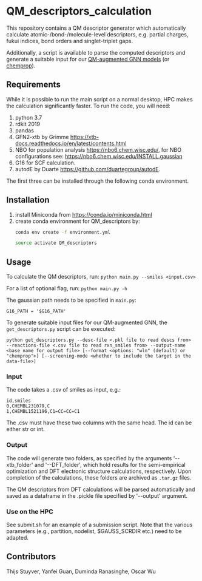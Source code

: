 # QM_descriptors_calculation
This repository contains a QM descriptor generator which automatically calculate atomic-/bond-/molecule-level 
descriptors, e.g. partial charges, fukui indices, bond orders and singlet-triplet gaps.

Additionally, a script is available to parse the computed descriptors and generate a suitable input for our
[QM-augmented GNN models](https://github.com/tstuyver/QM_desc_autodE) (or [chemprop](https://github.com/chemprop/chemprop)).

## Requirements
While it is possible to run the main script on a normal desktop, HPC makes the 
calculation significantly faster. To run the code, you will need:
1. python 3.7
2. rdkit 2019
3. pandas
4. GFN2-xtb by Grimme https://xtb-docs.readthedocs.io/en/latest/contents.html
5. NBO for population analysis https://nbo6.chem.wisc.edu/, for NBO configurations see:
https://nbo6.chem.wisc.edu/INSTALL.gaussian
6. G16 for SCF calculation.
7. autodE by Duarte https://github.com/duartegroup/autodE.

The first three can be installed through the following conda environment. 

## Installation
1. install Miniconda from https://conda.io/miniconda.html
2. create conda environment for QM_descriptors by:
    ```bash
   conda env create -f environment.yml
    ```
   ```bash
   source activate QM_descriptors
   ```

## Usage
To calculate the QM descriptors, run: ```python main.py --smiles <input.csv>```

For a list of optional flag, run: ```python main.py -h```

The gaussian path needs to be specified in `main.py`:

    G16_PATH = '$G16_PATH'

To generate suitable input files for our QM-augmented GNN, the `get_descriptors.py` script can be executed:
```
python get_descriptors.py --desc-file <.pkl file to read descs from>  --reactions-file <.csv file to read rxn_smiles from> --output-name <base name for output file> [--format <options: "wln" (default) or "chemprop">] [--screening-mode <whether to include the target in the data-file>]
```

### Input
The code takes a .csv of smiles as input, e.g.:

    id,smiles
    0,CHEMBL231079,C
    1,CHEMBL1521196,C1=CC=CC=C1
    
The .csv must have these two columns with the same head. The id 
can be either str or int.

### Output
The code will generate two folders, as specified by the 
arguments '--xtb_folder' and '--DFT_folder', which hold results for 
the semi-empirical optimization and DFT electronic structure calculations, 
respectively. Upon completion of the calculations, these folders are archived as
`.tar.gz` files.

The QM descriptors from DFT calculations will be parsed automatically and saved as a dataframe in the 
.pickle file specified by '--output' argument.

### Use on the HPC
See submit.sh for an example of a submission script. Note that the various parameters (e.g., partition, nodelist, $GAUSS_SCRDIR etc.) need to be adapted.

## Contributors
Thijs Stuyver, Yanfei Guan, Duminda Ranasinghe, Oscar Wu